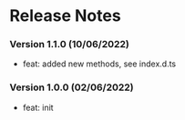 # Release Notes

### Version 1.1.0 (10/06/2022)

- feat: added new methods, see index.d.ts

### Version 1.0.0 (02/06/2022)

- feat: init
